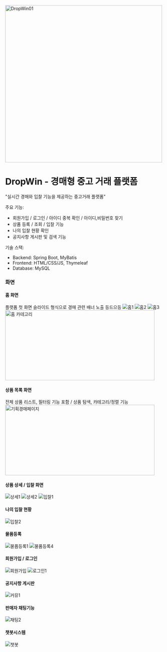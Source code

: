 
<img width="500" height="500" alt="DropWin01" src="https://github.com/user-attachments/assets/811a89ef-6ddb-4a24-bd05-fbda2dddc440" />


# DropWin - 경매형 중고 거래 플랫폼
"실시간 경매와 입찰 기능을 제공하는 중고거래 플랫폼"


주요 기능:
- 회원가입 / 로그인 / 아이디 중복 확인 / 아이디,비밀번호 찾기
- 상품 등록 / 조회 / 입찰 기능
- 나의 입찰 현황 확인
- 공지사항 게시판 및 검색 기능

기술 스택:
- Backend: Spring Boot, MyBatis
- Frontend: HTML/CSS/JS, Thymeleaf
- Database: MySQL

### 화면 

#### 홈 화면
플랫폼 첫 화면 슬라이드 형식으로 경매 관련 배너 노출 등드으등
![홈1](https://github.com/user-attachments/assets/fd0aee45-e0a6-4e06-9cc2-61f36b183226)
![홈2](https://github.com/user-attachments/assets/5c043d72-aec9-40af-a612-07e73841a0d2)
![홈3](https://github.com/user-attachments/assets/ed8d1965-5165-4f0e-a5fd-492506337ac4)
<img width="476" height="223" alt="홈 카테고리" src="https://github.com/user-attachments/assets/328402ef-0ce8-49c6-89ba-8e85339d7f33" />


#### 상품 목록 화면
전체 상품 리스트, 필터링 기능 포함 / 상품 탐색, 카테고리/정렬 기능
<img width="476" height="224" alt="기획경매페이지" src="https://github.com/user-attachments/assets/010ae6e6-79e4-432a-ae27-8e2053cd648a" />


#### 상품 상세 / 입찰 화면
![상세1](https://github.com/user-attachments/assets/c20e8cbc-6652-48cf-b51b-237dec5b86e7)
![상세2](https://github.com/user-attachments/assets/fe1675d5-f8a4-402a-b430-2e9dad41d6e5)
![입찰1](https://github.com/user-attachments/assets/685c2aaa-bfaa-42f5-a98d-0c6a25755760)


#### 나의 입찰 현황
![입찰2](https://github.com/user-attachments/assets/e5b34325-55d6-4487-9b4e-ea60bbd44c85)


#### 물품등록
![물픔등록1](https://github.com/user-attachments/assets/2cf89024-afe4-4ef3-8a82-6e09fa7c887b)
![물품등록4](https://github.com/user-attachments/assets/66f8e364-3f60-496e-95b2-add8538fb415)



#### 회원가입 / 로그인
![회원가입](https://github.com/user-attachments/assets/88125203-0e60-4592-b4d7-dd8bbde821ca)
![로그인1](https://github.com/user-attachments/assets/d14563c0-de71-40ea-9ebf-b17206120a68)


#### 공지사항 게시판
![커뮤1](https://github.com/user-attachments/assets/7ecb77fe-d5ee-49e9-a2eb-4fffbf02dcff)


#### 판매자 채팅기능
![채팅2](https://github.com/user-attachments/assets/912ded8f-a38e-4991-9c86-3df5774048b3)


#### 챗봇시스템
![챗봇](https://github.com/user-attachments/assets/0c8993b8-55cb-41e2-b35c-0257276a5028)






